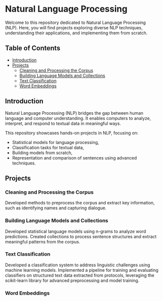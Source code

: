 # Natural Language Processing

Welcome to this repository dedicated to Natural Language Processing (NLP). Here, you will find projects exploring diverse NLP techniques, understanding their applications, and implementing them from scratch.

## Table of Contents
- [Introduction](#introduction)
- [Projects](#Projects)
  - [Cleaning and Processing the Corpus](#Cleaning-and-Processing-the-Corpus)
  - [Building Language Models and Collections](#Building-Language-Models-and-Collections)
  - [Text Classification](#Text-Classification)
  - [Word Embeddings](#Word-Embeddings)
  

## Introduction

Natural Language Processing (NLP) bridges the gap between human language and computer understanding. It enables computers to analyze, interpret, and respond to textual data in meaningful ways.

This repository showcases hands-on projects in NLP, focusing on:

- Statistical models for language processing,
- Classification tasks for textual data,
- Building models from scratch,
- Representation and comparison of sentences using advanced techniques.


  
## Projects

### Cleaning and Processing the Corpus

Developed methods to preprocess the corpus and extract key information, such as identifying names and capturing dialogue.


### Building Language Models and Collections

Developed statistical language models using n-grams to analyze word predictions. Created collections to process sentence structures and extract meaningful patterns from the corpus.


### Text Classification

Developed a classification system to address linguistic challenges using machine learning models. Implemented a pipeline for training and evaluating classifiers on structured text data extracted from protocols, leveraging the scikit-learn library for advanced preprocessing and model training.


### Word Embeddings


